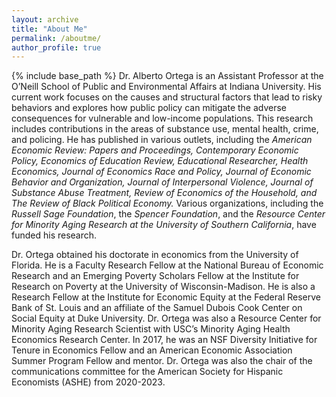 ```yaml
---
layout: archive
title: "About Me"
permalink: /aboutme/
author_profile: true
---
```


{% include base_path %}
Dr. Alberto Ortega is an Assistant Professor at the O’Neill School of Public and Environmental Affairs at Indiana University. His current work focuses on the causes and structural factors that lead to risky behaviors and explores how public policy can mitigate the adverse consequences for vulnerable and low-income populations. This research includes contributions in the areas of substance use, mental health, crime, and policing. He has published in various outlets, including the *American Economic Review: Papers and Proceedings, Contemporary Economic Policy, Economics of Education Review, Educational Researcher, Health Economics, Journal of Economics Race and Policy, Journal of Economic Behavior and Organization, Journal of Interpersonal Violence, Journal of Substance Abuse Treatment, Review of Economics of the Household, and The Review of Black Political Economy.* Various organizations, including the *Russell Sage Foundation*, the *Spencer Foundation*, and the *Resource Center for Minority Aging Research at the University of Southern California*, have funded his research.

Dr. Ortega obtained his doctorate in economics from the University of Florida. He is a Faculty Research Fellow at the National Bureau of Economic Research and an Emerging Poverty Scholars Fellow at the Institute for Research on Poverty at the University of Wisconsin-Madison. He is also a Research Fellow at the Institute for Economic Equity at the Federal Reserve Bank of St. Louis and an affiliate of the Samuel Dubois Cook Center on Social Equity at Duke University. Dr. Ortega was also a Resource Center for Minority Aging Research Scientist with USC’s Minority Aging Health Economics Research Center. In 2017, he was an NSF Diversity Initiative for Tenure in Economics Fellow and an American Economic Association Summer Program Fellow and mentor. Dr. Ortega was also the chair of the communications committee for the American Society for Hispanic Economists (ASHE) from 2020-2023.

